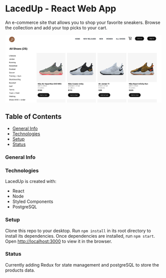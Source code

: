 # LacedUp - React Web App
An e-commerce site that allows you to shop your favorite sneakers. Browse the collection and add your top picks to your cart.

![Homepage](/client/src/images/screenshot_products.png)

## Table of Contents
* [General Info](#general-info)
* [Technologies](#technologies)
* [Setup](#setup)
* [Status](#status)

### General Info

### Technologies
LacedUp is created with:
- React
- Node
- Styled Components
- PostgreSQL

### Setup
Clone this repo to your desktop. 
Run ```npm install``` in its root directory to install its dependencies.
Once dependencies are installed, run ```npm start```.
Open [http://localhost:3000](http://localhost:3000) to view it in the browser.

### Status
Currently adding Redux for state management and postgreSQL to store the products data.